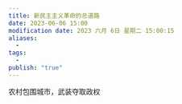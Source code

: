 ```yaml
---
title: 新民主主义革命的总道路
date: 2023-06-06 15:00
modification date: 2023 六月 6日 星期二 15:00:15
aliases:
  - 
tags:
  - 
publish: "true"
---
```


农村包围城市，武装夺取政权
